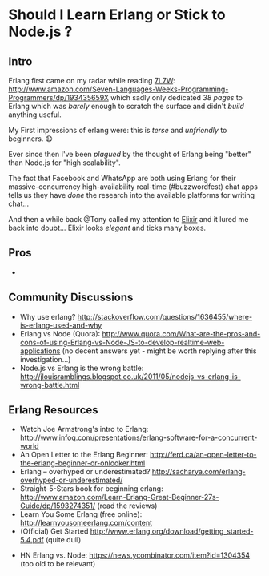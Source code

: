 # Should I Learn Erlang or Stick to Node.js ?

## Intro

Erlang first came on my radar while reading [7L7W][]: http://www.amazon.com/Seven-Languages-Weeks-Programming-Programmers/dp/193435659X which sadly only dedicated *38 pages* to Erlang which was *barely* enough  to scratch the surface and didn't *build* anything useful.

My First impressions of erlang were: this is *terse* and *unfriendly* to beginners. :anguished:

Ever since then I've been *plagued* by the thought of Erlang being "better" 
than Node.js for "high scalability".

The fact that Facebook and WhatsApp are both using Erlang for their 
massive-concurrency high-availability real-time (#buzzwordfest) chat apps
tells us they have *done* the research into the available platforms for writing chat...

And then a while back @Tony called my attention to [Elixir][] 
and it lured me back into doubt... Elixir looks *elegant* and ticks many boxes.


## Pros

- 

## Community Discussions

- Why use erlang? http://stackoverflow.com/questions/1636455/where-is-erlang-used-and-why
- Erlang vs Node (Quora): http://www.quora.com/What-are-the-pros-and-cons-of-using-Erlang-vs-Node-JS-to-develop-realtime-web-applications (no decent answers yet - might be worth replying after this investigation...)
- Node.js vs Erlang is the wrong battle: http://jlouisramblings.blogspot.co.uk/2011/05/nodejs-vs-erlang-is-wrong-battle.html

## Erlang Resources

- Watch Joe Armstrong's intro to Erlang: http://www.infoq.com/presentations/erlang-software-for-a-concurrent-world
- An Open Letter to the Erlang Beginner: http://ferd.ca/an-open-letter-to-the-erlang-beginner-or-onlooker.html
- Erlang – overhyped or underestimated? http://sacharya.com/erlang-overhyped-or-underestimated/
- Straight-5-Stars book for beginning erlang: http://www.amazon.com/Learn-Erlang-Great-Beginner-27s-Guide/dp/1593274351/ (read the reviews)
- Learn You Some Erlang (free online): http://learnyousomeerlang.com/content
- (Official) Get Started http://www.erlang.org/download/getting_started-5.4.pdf (quite dull)

[7L7W]: http://public.db0.fr/Documents/Seven.Languages.in.Seven.Weeks.pdf
[Elixir]: http://elixir-lang.org



- HN Erlang vs. Node: https://news.ycombinator.com/item?id=1304354 (too old to be relevant)